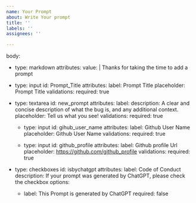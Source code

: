 ```yaml
---
name: Your Prompt
about: Write Your prompt
title: ''
labels: ''
assignees: ''

---
```


body:
  - type: markdown
    attributes:
      value: |
        Thanks for taking the time to add a prompt
        
   - type: input
    id: Prompt_Title
    attributes:
      label: Prompt Title
      placeholder: Prompt Title
    validations:
      required: true
      
  - type: textarea
    id: new_prompt
    attributes:
      label: 
      description: A clear and concise description of what the bug is, and any additional context.
      placeholder: Tell us what you see!
    validations:
      required: true
      
    - type: input
    id: gihub_user_name
    attributes:
      label: Github User Name
      placeholder: Github User Name
    validations:
      required: true
      
    - type: input
    id: github_profile
    attributes:
      label: Github profile Url
      placeholder: https://github.com/github_profile
    validations:
      required: true
      
   - type: checkboxes
    id: isbychatgpt
    attributes:
      label: Code of Conduct
      description: If your prompt was generated by ChatGPT, please check the checkbox
      options:
        - label: This Prompt is generated by ChatGPT
      required: false
